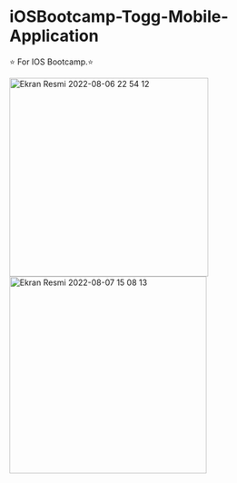# iOSBootcamp-Togg-Mobile-Application
⭐️ For IOS Bootcamp.⭐️ 

<img width="350" alt="Ekran Resmi 2022-08-06 22 54 12" src="https://user-images.githubusercontent.com/100840400/183289807-0018a09c-b66a-41da-ac5d-91ae7df35578.png">
<img width="347" alt="Ekran Resmi 2022-08-07 15 08 13" src="https://user-images.githubusercontent.com/100840400/183289810-b02c0f67-e592-4d92-b0c7-68bc071b902c.png">
